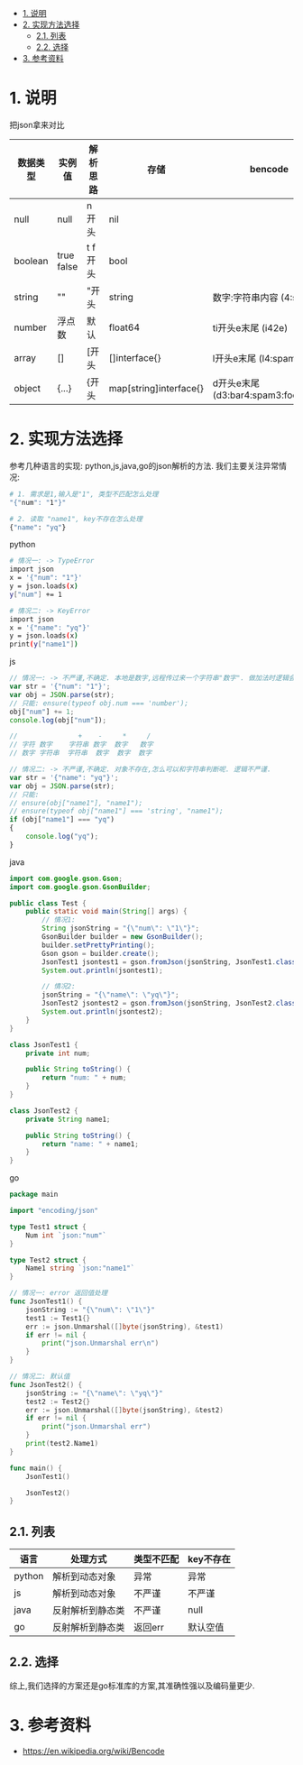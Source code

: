 <!-- TOC -->

- [1. 说明](#1-说明)
- [2. 实现方法选择](#2-实现方法选择)
    - [2.1. 列表](#21-列表)
    - [2.2. 选择](#22-选择)
- [3. 参考资料](#3-参考资料)

<!-- /TOC -->


<a id="markdown-1-说明" name="1-说明"></a>
# 1. 说明

把json拿来对比

数据类型|实例值|解析思路|存储|bencode|含义
-|-|-|-|-|-
null|null|n开头|nil||
boolean|true false| t f 开头|bool||
string|""|"开头|string|数字:字符串内容 (4:spam) | 字符串spam
number|浮点数|默认|float64| ti开头e末尾 (i42e) | 数字42
array|[]|[开头|[]interface{}| l开头e末尾 (l4:spami42ee) | [spam,42]
object|{...}|{开头|map[string]interface{}| d开头e末尾 (d3:bar4:spam3:fooi42ee) | {"bar":"spam","foo":42}


<a id="markdown-2-实现方法选择" name="2-实现方法选择"></a>
# 2. 实现方法选择

参考几种语言的实现: python,js,java,go的json解析的方法. 我们主要关注异常情况:

```bash
# 1. 需求是1,输入是"1", 类型不匹配怎么处理
"{"num": "1"}"

# 2. 读取 "name1", key不存在怎么处理
{"name": "yq"}
```

python
```bash
# 情况一: -> TypeError
import json
x = '{"num": "1"}'
y = json.loads(x)
y["num"] += 1

# 情况二: -> KeyError
import json
x = '{"name": "yq"}'
y = json.loads(x)
print(y["name1"])
```

js
```js
// 情况一: -> 不严谨,不确定. 本地是数字,远程传过来一个字符串"数字". 做加法时逻辑会出错. 
var str = '{"num": "1"}';
var obj = JSON.parse(str);
// 只能: ensure(typeof obj.num === 'number');
obj["num"] += 1;
console.log(obj["num"]);

//               +    -     *     /
// 字符 数字    字符串 数字  数字   数字
// 数字 字符串  字符串  数字  数字  数字

// 情况二: -> 不严谨,不确定. 对象不存在,怎么可以和字符串判断呢. 逻辑不严谨.
var str = '{"name": "yq"}';
var obj = JSON.parse(str);
// 只能: 
// ensure(obj["name1"], "name1");
// ensure(typeof obj["name1"] === 'string', "name1");
if (obj["name1"] === "yq")
{
    console.log("yq");
}
```

java
```java
import com.google.gson.Gson;
import com.google.gson.GsonBuilder;

public class Test {
    public static void main(String[] args) {
        // 情况1:
        String jsonString = "{\"num\": \"1\"}";
        GsonBuilder builder = new GsonBuilder();
        builder.setPrettyPrinting();
        Gson gson = builder.create();
        JsonTest1 jsontest1 = gson.fromJson(jsonString, JsonTest1.class);
        System.out.println(jsontest1);

        // 情况2:
        jsonString = "{\"name\": \"yq\"}";
        JsonTest2 jsontest2 = gson.fromJson(jsonString, JsonTest2.class);
        System.out.println(jsontest2);
    }
}

class JsonTest1 {
    private int num;

    public String toString() {
        return "num: " + num;
    }
}

class JsonTest2 {
    private String name1;

    public String toString() {
        return "name: " + name1;
    }
}
```

go
```go
package main

import "encoding/json"

type Test1 struct {
	Num int `json:"num"`
}

type Test2 struct {
	Name1 string `json:"name1"`
}

// 情况一: error 返回值处理
func JsonTest1() {
	jsonString := "{\"num\": \"1\"}"
	test1 := Test1{}
	err := json.Unmarshal([]byte(jsonString), &test1)
	if err != nil {
		print("json.Unmarshal err\n")
	}
}

// 情况二: 默认值
func JsonTest2() {
	jsonString := "{\"name\": \"yq\"}"
	test2 := Test2{}
	err := json.Unmarshal([]byte(jsonString), &test2)
	if err != nil {
		print("json.Unmarshal err")
	}
	print(test2.Name1)
}

func main() {
	JsonTest1()

	JsonTest2()
}
```

<a id="markdown-21-列表" name="21-列表"></a>
## 2.1. 列表

语言|处理方式|类型不匹配|key不存在
-|-|-|-
python|解析到动态对象|异常|异常
js|解析到动态对象|不严谨|不严谨
java|反射解析到静态类|不严谨|null
go|反射解析到静态类|返回err|默认空值


<a id="markdown-22-选择" name="22-选择"></a>
## 2.2. 选择


综上,我们选择的方案还是go标准库的方案,其准确性强以及编码量更少.

<a id="markdown-3-参考资料" name="3-参考资料"></a>
# 3. 参考资料

* https://en.wikipedia.org/wiki/Bencode
